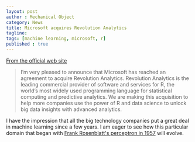 ```yaml
---
layout: post
author : Mechanical Object
category: News
title: Microsoft acquires Revolution Analytics
tagline: 
tags: [machine learning, microsoft, r]
published : true
---
```

<a href="http://blogs.microsoft.com/blog/2015/01/23/microsoft-acquire-revolution-analytics-help-customers-find-big-data-value-advanced-statistical-analysis/" target="_blank">From the official web site</a>

> I’m very pleased to announce that Microsoft has reached an agreement to acquire Revolution Analytics. Revolution Analytics is the leading commercial provider of software and services for R, the world’s most widely used programming language for statistical computing and predictive analytics. We are making this acquisition to help more companies use the power of R and data science to unlock big data insights with advanced analytics.

<!--more-->
I have the impression that all the big technology companies put a great deal in machine learning since a few years. I am eager to see how this particular domain that began with <a href="http://en.wikipedia.org/wiki/Perceptron" target="_blank">Frank Rosenblatt's perceptron in 1957</a> will evolve.
